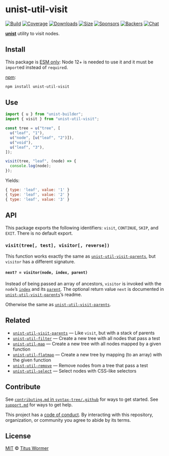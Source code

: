 # unist-util-visit

[![Build][build-badge]][build] [![Coverage][coverage-badge]][coverage]
[![Downloads][downloads-badge]][downloads] [![Size][size-badge]][size]
[![Sponsors][sponsors-badge]][collective]
[![Backers][backers-badge]][collective] [![Chat][chat-badge]][chat]

[**unist**][unist] utility to visit nodes.

## Install

This package is
[ESM only](https://gist.github.com/sindresorhus/a39789f98801d908bbc7ff3ecc99d99c):
Node 12+ is needed to use it and it must be `import`ed instead of `require`d.

[npm][npm]:

```sh
npm install unist-util-visit
```

## Use

```js
import { u } from "unist-builder";
import { visit } from "unist-util-visit";

const tree = u("tree", [
  u("leaf", "1"),
  u("node", [u("leaf", "2")]),
  u("void"),
  u("leaf", "3"),
]);

visit(tree, "leaf", (node) => {
  console.log(node);
});
```

Yields:

```js
{ type: 'leaf', value: '1' }
{ type: 'leaf', value: '2' }
{ type: 'leaf', value: '3' }
```

## API

This package exports the following identifiers: `visit`, `CONTINUE`, `SKIP`, and
`EXIT`. There is no default export.

### `visit(tree[, test], visitor[, reverse])`

This function works exactly the same as [`unist-util-visit-parents`][vp], but
`visitor` has a different signature.

#### `next? = visitor(node, index, parent)`

Instead of being passed an array of ancestors, `visitor` is invoked with the
`node`’s [`index`][index] and its [`parent`][parent]. The optional return value
`next` is documented in [`unist-util-visit-parents`][vp]’s readme.

Otherwise the same as [`unist-util-visit-parents`][vp].

## Related

- [`unist-util-visit-parents`][vp] — Like `visit`, but with a stack of parents
- [`unist-util-filter`](https://github.com/syntax-tree/unist-util-filter) —
  Create a new tree with all nodes that pass a test
- [`unist-util-map`](https://github.com/syntax-tree/unist-util-map) — Create a
  new tree with all nodes mapped by a given function
- [`unist-util-flatmap`](https://gitlab.com/staltz/unist-util-flatmap) — Create
  a new tree by mapping (to an array) with the given function
- [`unist-util-remove`](https://github.com/syntax-tree/unist-util-remove) —
  Remove nodes from a tree that pass a test
- [`unist-util-select`](https://github.com/syntax-tree/unist-util-select) —
  Select nodes with CSS-like selectors

## Contribute

See [`contributing.md` in `syntax-tree/.github`][contributing] for ways to get
started. See [`support.md`][support] for ways to get help.

This project has a [code of conduct][coc]. By interacting with this repository,
organization, or community you agree to abide by its terms.

## License

[MIT][license] © [Titus Wormer][author]

<!-- Definition -->

[build-badge]: https://github.com/syntax-tree/unist-util-visit/workflows/main/badge.svg
[build]: https://github.com/syntax-tree/unist-util-visit/actions
[coverage-badge]: https://img.shields.io/codecov/c/github/syntax-tree/unist-util-visit.svg
[coverage]: https://codecov.io/github/syntax-tree/unist-util-visit
[downloads-badge]: https://img.shields.io/npm/dm/unist-util-visit.svg
[downloads]: https://www.npmjs.com/package/unist-util-visit
[size-badge]: https://img.shields.io/bundlephobia/minzip/unist-util-visit.svg
[size]: https://bundlephobia.com/result?p=unist-util-visit
[sponsors-badge]: https://opencollective.com/unified/sponsors/badge.svg
[backers-badge]: https://opencollective.com/unified/backers/badge.svg
[collective]: https://opencollective.com/unified
[chat-badge]: https://img.shields.io/badge/chat-discussions-success.svg
[chat]: https://github.com/syntax-tree/unist/discussions
[npm]: https://docs.npmjs.com/cli/install
[license]: license
[author]: https://wooorm.com
[contributing]: https://github.com/syntax-tree/.github/blob/HEAD/contributing.md
[support]: https://github.com/syntax-tree/.github/blob/HEAD/support.md
[coc]: https://github.com/syntax-tree/.github/blob/HEAD/code-of-conduct.md
[unist]: https://github.com/syntax-tree/unist
[vp]: https://github.com/syntax-tree/unist-util-visit-parents
[index]: https://github.com/syntax-tree/unist#index
[parent]: https://github.com/syntax-tree/unist#parent-1
